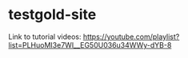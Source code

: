 # testgold-site

Link to tutorial videos: https://youtube.com/playlist?list=PLHuoMI3e7Wl__EG50U036u34WWy-dYB-8
